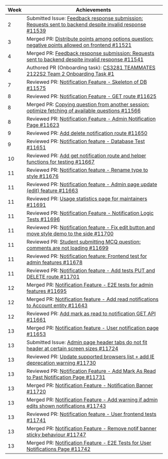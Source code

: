 | Week | Achievements |
| ---- | ------------ |
| 2 | Submitted Issue: [Feedback response submission: Requests sent to backend despite invalid response #11539](https://github.com/TEAMMATES/teammates/issues/11539) |
| 3 | Merged PR: [Distribute points among options question: negative points allowed on frontend #11521](https://github.com/TEAMMATES/teammates/pull/11521) |
| 4 | Merged PR: [Feedback response submission: Requests sent to backend despite invalid response #11541](https://github.com/TEAMMATES/teammates/pull/11541) |
| 4 | Authored PR (Onboarding task): [CS3281 TEAMMATES 2122S2 Team 2 Onboarding Task #1](https://github.com/TEAMMATES-2122S2-Team2/teammates/pull/1) |
| 7 | Reviewed PR: [Notification Feature - Skeleton of DB #11575](https://github.com/TEAMMATES/teammates/pull/11575) |
| 8 | Reviewed PR: [Notification Feature - GET route #11625](https://github.com/TEAMMATES/teammates/pull/11625) |
| 8 | Merged PR: [Copying question from another session: optimize fetching of available questions #11566](https://github.com/TEAMMATES/teammates/pull/11566) |
| 8 | Reviewed PR: [Notification Feature - Admin Notification Page #11623](https://github.com/TEAMMATES/teammates/pull/11623) |
| 9 | Reviewed PR: [Add delete notification route #11650](https://github.com/TEAMMATES/teammates/pull/11650)
| 9 | Reviewed PR: [Notification feature - Database Test #11651](https://github.com/TEAMMATES/teammates/pull/11651)
| 10 | Reviewed PR: [Add get notification route and helper functions for testing #11667](https://github.com/TEAMMATES/teammates/pull/11667)
| 11 | Reviewed PR: [Notification feature - Rename type to style #11676](https://github.com/TEAMMATES/teammates/pull/11676)
| 11 | Reviewed PR: [Notification feature - Admin page update (edit) feature #11663](https://github.com/TEAMMATES/teammates/pull/11663)
| 11 | Reviewed PR: [Usage statistics page for maintainers #11691](https://github.com/TEAMMATES/teammates/pull/11691)
| 11 | Reviewed PR: [Notification Feature - Notification Logic Tests #11696](https://github.com/TEAMMATES/teammates/pull/11696)
| 11 | Reviewed PR: [Notification feature - Fix edit button and move style demo to the side #11700](https://github.com/TEAMMATES/teammates/pull/11700)
| 11 | Reviewed PR: [Student submitting MCQ question: comments are not loading #11699](https://github.com/TEAMMATES/teammates/pull/11699)
| 11 | Reviewed PR: [Notification feature: Frontend test for admin features #11678](https://github.com/TEAMMATES/teammates/pull/11678)
| 11 | Reviewed PR: [Notification feature - Add tests PUT and DELETE route #11701](https://github.com/TEAMMATES/teammates/pull/11701)
| 12 | Merged PR: [Notification Feature - E2E tests for admin features #11695](https://github.com/TEAMMATES/teammates/pull/11695)
| 12 | Merged PR: [Notification feature - Add read notifications to Account entity #11643](https://github.com/TEAMMATES/teammates/pull/11643)
| 12 | Reviewed PR: [Add mark as read to notification GET API #11661](https://github.com/TEAMMATES/teammates/pull/11661)
| 13 | Merged PR: [Notification feature - User notification page #11653](https://github.com/TEAMMATES/teammates/pull/11653)
| 13 | Submitted Issue: [Admin page header tabs do not fit header at certain screen sizes #11724](https://github.com/TEAMMATES/teammates/issues/11724)
| 13 | Reviewed PR: [Update supported browsers list + add IE deprecation warning #11730](https://github.com/TEAMMATES/teammates/pull/11730)
| 13 | Reviewed PR: [Notification Feature - Add Mark As Read to Past Notification Page #11731](https://github.com/TEAMMATES/teammates/pull/11731)
| 13 | Merged PR: [Notification Feature - Notification Banner #11720](https://github.com/TEAMMATES/teammates/pull/11720)
| 13 | Merged PR: [Notification Feature - Add warning if admin edits shown notifications #11743](https://github.com/TEAMMATES/teammates/pull/11743)
| 13 | Reviewed PR: [Notification feature - User frontend tests #11741](https://github.com/TEAMMATES/teammates/pull/11741)
| 13 | Merged PR: [Notification Feature - Remove notif banner sticky behaviour #11747](https://github.com/TEAMMATES/teammates/pull/11747)
| 13 | Merged PR: [Notification Feature - E2E Tests for User Notifications Page #11742](https://github.com/TEAMMATES/teammates/pull/11747)